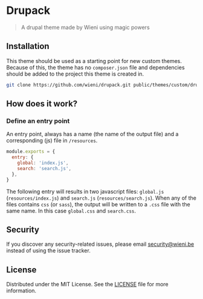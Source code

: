 Drupack
======================

> A drupal theme made by Wieni using magic powers

## Installation
This theme should be used as a starting point for new custom themes.
Because of this, the theme has no `composer.json` file and dependencies
should be added to the project this theme is created in.

```bash
git clone https://github.com/wieni/drupack.git public/themes/custom/drupack
```

## How does it work?
###  Define an entry point
An entry point, always has a name (the name of the output file) and a corresponding (js) file in `/resources`.

```js
module.exports = {
  entry: {
    global: 'index.js',
    search: 'search.js',
  },
}
```

The following entry will results in two javascript files: `global.js` (`resources/index.js`) and `search.js` (`resources/search.js`). When any of the files contains `css` (or `sass`), the output will be written to a `.css` file with the same name. In this case `global.css` and `search.css`.

## Security
If you discover any security-related issues, please email
[security@wieni.be](mailto:security@wieni.be) instead of using the issue
tracker.

## License
Distributed under the MIT License. See the [LICENSE](LICENSE) file
for more information.
